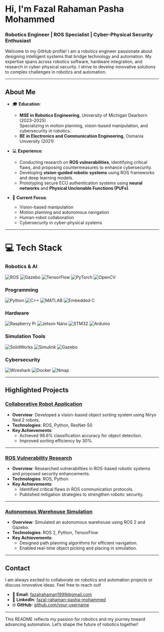 # Hi, I'm Fazal Rahaman Pasha Mohammed

### Robotics Engineer | ROS Specialist | Cyber-Physical Security Enthusiast

Welcome to my GitHub profile! I am a robotics engineer passionate about designing intelligent systems that bridge technology and automation. My expertise spans across robotics software, hardware integration, and research in cyber-physical security. I strive to develop innovative solutions to complex challenges in robotics and automation.

---

## About Me

- 🎓 **Education**:
  - **MSE in Robotics Engineering**, University of Michigan Dearborn (2023–2025)  
    Specializing in motion planning, vision-based manipulation, and cybersecurity in robotics.  
  - **BE in Electronics and Communication Engineering**, Osmania University (2021)  

- 💻 **Experience**:
  - Conducting research on **ROS vulnerabilities**, identifying critical flaws, and proposing countermeasures to enhance cybersecurity.
  - Developing **vision-guided robotic systems** using ROS frameworks and deep learning models.
  - Prototyping secure ECU authentication systems using **neural networks** and **Physical Unclonable Functions (PUFs)**.

- 🌱 **Current Focus**:
  - Vision-based manipulation
  - Motion planning and autonomous navigation
  - Human-robot collaboration
  - Cybersecurity in cyber-physical systems

---

# 💻 Tech Stack

### **Robotics & AI**
![ROS](https://img.shields.io/badge/ros-%230A0FF9.svg?style=for-the-badge&logo=ros&logoColor=white) 
![Gazebo](https://img.shields.io/badge/gazebo-%23F68D2E.svg?style=for-the-badge&logo=gazebo&logoColor=white)
![TensorFlow](https://img.shields.io/badge/tensorflow-%23FF6F00.svg?style=for-the-badge&logo=tensorflow&logoColor=white)
![PyTorch](https://img.shields.io/badge/pytorch-%23EE4C2C.svg?style=for-the-badge&logo=pytorch&logoColor=white)
![OpenCV](https://img.shields.io/badge/OpenCV-%23FBF3FF.svg?style=for-the-badge&logo=opencv&logoColor=black)

### **Programming**
![Python](https://img.shields.io/badge/python-%2314354C.svg?style=for-the-badge&logo=python&logoColor=white)
![C++](https://img.shields.io/badge/c++-%2300599C.svg?style=for-the-badge&logo=c%2B%2B&logoColor=white)
![MATLAB](https://img.shields.io/badge/matlab-%23FF7200.svg?style=for-the-badge&logo=mathworks&logoColor=white)
![Embedded C](https://img.shields.io/badge/Embedded%20C-%23008498.svg?style=for-the-badge&logoColor=white)

### **Hardware**
![Raspberry Pi](https://img.shields.io/badge/Raspberry%20Pi-C51A4A?style=for-the-badge&logo=raspberry-pi&logoColor=white)
![Jetson Nano](https://img.shields.io/badge/Jetson%20Nano-%23FF6F00.svg?style=for-the-badge&logo=nvidia&logoColor=white)
![STM32](https://img.shields.io/badge/stm32-%23007392.svg?style=for-the-badge&logoColor=white)
![Arduino](https://img.shields.io/badge/arduino-%2300979D.svg?style=for-the-badge&logo=arduino&logoColor=white)

### **Simulation Tools**
![SolidWorks](https://img.shields.io/badge/solidworks-%23DD0719.svg?style=for-the-badge&logo=solidworks&logoColor=white)
![Simulink](https://img.shields.io/badge/simulink-%23FF7200.svg?style=for-the-badge&logo=mathworks&logoColor=white)
![Gazebo](https://img.shields.io/badge/gazebo-%23F68D2E.svg?style=for-the-badge&logo=gazebo&logoColor=white)

### **Cybersecurity**
![Wireshark](https://img.shields.io/badge/Wireshark-%230167A3.svg?style=for-the-badge&logo=wireshark&logoColor=white)
![Docker](https://img.shields.io/badge/docker-%230db7ed.svg?style=for-the-badge&logo=docker&logoColor=white)
![Nmap](https://img.shields.io/badge/Nmap-%235F7F97.svg?style=for-the-badge&logo=nmap&logoColor=white)

---

## Highlighted Projects

### [Collaborative Robot Application](https://github.com/your-username/collaborative-robot-app)
- **Overview**: Developed a vision-based object sorting system using Niryo Ned 2 robots.
- **Technologies**: ROS, Python, ResNet-50  
- **Key Achievements**:
  - Achieved 98.6% classification accuracy for object detection.
  - Improved sorting efficiency by 30%.

---

### [ROS Vulnerability Research](https://github.com/your-username/ros-vulnerability-research)
- **Overview**: Researched vulnerabilities in ROS-based robotic systems and proposed security enhancements.
- **Technologies**: ROS, Python  
- **Key Achievements**:
  - Identified critical flaws in ROS communication protocols.
  - Published mitigation strategies to strengthen robotic security.

---

### [Autonomous Warehouse Simulation](https://github.com/your-username/autonomous-warehouse-sim)
- **Overview**: Simulated an autonomous warehouse using ROS 2 and Gazebo.
- **Technologies**: ROS 2, Python, TensorFlow  
- **Key Achievements**:
  - Designed path planning algorithms for efficient navigation.
  - Enabled real-time object picking and placing in simulation.

---

## Contact

I am always excited to collaborate on robotics and automation projects or discuss innovative ideas. Feel free to reach out!

- 📧 **Email**: [fazalrahaman1999@gmail.com](mailto:fazalrahaman1999@gmail.com)  
- 💼 **LinkedIn**: [fazal-rahaman-pasha-mohammed](https://www.linkedin.com/in/fazal-rahaman-pasha-mohammed-600775181/)  
- 🌐 **GitHub**: [github.com/your-username](https://github.com/your-username)

---

This README reflects my passion for robotics and my journey toward advancing automation. Let’s shape the future of robotics together!

